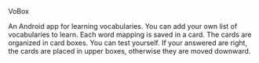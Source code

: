 VoBox

An Android app for learning vocabularies. You can add your own list of vocabularies to learn.
Each word mapping is saved in a card. The cards are organized in card boxes. You can test
yourself. If your answered are right, the cards are placed in upper boxes, otherwise they
are moved downward.
